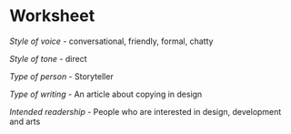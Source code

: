 # Worksheet

*Style of voice* - conversational, friendly, formal, chatty

*Style of tone* - direct

*Type of person* - Storyteller 

*Type of writing* - An article about copying in design 

*Intended readership* - People who are interested in design, development and arts 


